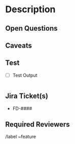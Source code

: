 # Description


## Open Questions


## Caveats


## Test
- [ ] Test Output

```

```

## Jira Ticket(s)
- FD-####

## Required Reviewers


/label ~feature
